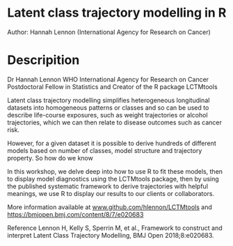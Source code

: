 # Latent class trajectory modelling in R

Author: Hannah Lennon (International Agency for Research on Cancer)

# Descripition

Dr Hannah Lennon
WHO International Agency for Research on Cancer
Postdoctoral Fellow in Statistics and Creator of the R package LCTMtools 

Latent class trajectory modelling simplifies heterogeneous longitudinal datasets into homogeneous patterns or classes and so can be used to describe life-course exposures, such as weight trajectories or alcohol trajectories, which we can then relate to disease outcomes such as cancer risk. 

However, for a given dataset it is possible to derive hundreds of different models based on number of classes, model structure and trajectory property. So how do we know 

In this workshop, we delve deep into how to use R to fit these models, then to display model diagnostics using the LCTMtools package, then by using the published systematic framework to derive trajectories with helpful meanings, we use R to display our results to our clients or collaborators. 

More information available at www.github.com/hlennon/LCTMtools and https://bmjopen.bmj.com/content/8/7/e020683

Reference
Lennon H, Kelly S, Sperrin M, et al., Framework to construct and interpret Latent Class Trajectory Modelling, BMJ Open 2018;8:e020683. 

